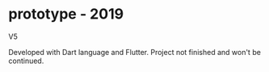 # prototype - 2019
V5

Developed with Dart language and Flutter. Project not finished and won't be continued.
